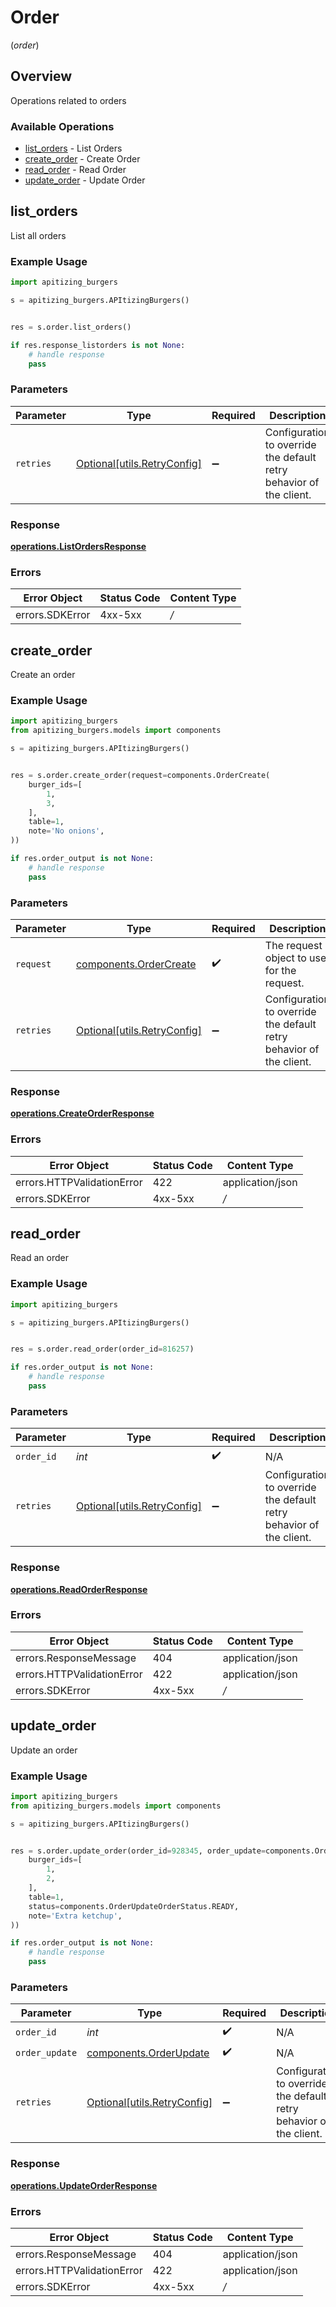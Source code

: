 # Order
(*order*)

## Overview

Operations related to orders

### Available Operations

* [list_orders](#list_orders) - List Orders
* [create_order](#create_order) - Create Order
* [read_order](#read_order) - Read Order
* [update_order](#update_order) - Update Order

## list_orders

List all orders

### Example Usage

```python
import apitizing_burgers

s = apitizing_burgers.APItizingBurgers()


res = s.order.list_orders()

if res.response_listorders is not None:
    # handle response
    pass

```

### Parameters

| Parameter                                                           | Type                                                                | Required                                                            | Description                                                         |
| ------------------------------------------------------------------- | ------------------------------------------------------------------- | ------------------------------------------------------------------- | ------------------------------------------------------------------- |
| `retries`                                                           | [Optional[utils.RetryConfig]](../../models/utils/retryconfig.md)    | :heavy_minus_sign:                                                  | Configuration to override the default retry behavior of the client. |


### Response

**[operations.ListOrdersResponse](../../models/operations/listordersresponse.md)**
### Errors

| Error Object    | Status Code     | Content Type    |
| --------------- | --------------- | --------------- |
| errors.SDKError | 4xx-5xx         | */*             |

## create_order

Create an order

### Example Usage

```python
import apitizing_burgers
from apitizing_burgers.models import components

s = apitizing_burgers.APItizingBurgers()


res = s.order.create_order(request=components.OrderCreate(
    burger_ids=[
        1,
        3,
    ],
    table=1,
    note='No onions',
))

if res.order_output is not None:
    # handle response
    pass

```

### Parameters

| Parameter                                                           | Type                                                                | Required                                                            | Description                                                         |
| ------------------------------------------------------------------- | ------------------------------------------------------------------- | ------------------------------------------------------------------- | ------------------------------------------------------------------- |
| `request`                                                           | [components.OrderCreate](../../models/components/ordercreate.md)    | :heavy_check_mark:                                                  | The request object to use for the request.                          |
| `retries`                                                           | [Optional[utils.RetryConfig]](../../models/utils/retryconfig.md)    | :heavy_minus_sign:                                                  | Configuration to override the default retry behavior of the client. |


### Response

**[operations.CreateOrderResponse](../../models/operations/createorderresponse.md)**
### Errors

| Error Object               | Status Code                | Content Type               |
| -------------------------- | -------------------------- | -------------------------- |
| errors.HTTPValidationError | 422                        | application/json           |
| errors.SDKError            | 4xx-5xx                    | */*                        |

## read_order

Read an order

### Example Usage

```python
import apitizing_burgers

s = apitizing_burgers.APItizingBurgers()


res = s.order.read_order(order_id=816257)

if res.order_output is not None:
    # handle response
    pass

```

### Parameters

| Parameter                                                           | Type                                                                | Required                                                            | Description                                                         |
| ------------------------------------------------------------------- | ------------------------------------------------------------------- | ------------------------------------------------------------------- | ------------------------------------------------------------------- |
| `order_id`                                                          | *int*                                                               | :heavy_check_mark:                                                  | N/A                                                                 |
| `retries`                                                           | [Optional[utils.RetryConfig]](../../models/utils/retryconfig.md)    | :heavy_minus_sign:                                                  | Configuration to override the default retry behavior of the client. |


### Response

**[operations.ReadOrderResponse](../../models/operations/readorderresponse.md)**
### Errors

| Error Object               | Status Code                | Content Type               |
| -------------------------- | -------------------------- | -------------------------- |
| errors.ResponseMessage     | 404                        | application/json           |
| errors.HTTPValidationError | 422                        | application/json           |
| errors.SDKError            | 4xx-5xx                    | */*                        |

## update_order

Update an order

### Example Usage

```python
import apitizing_burgers
from apitizing_burgers.models import components

s = apitizing_burgers.APItizingBurgers()


res = s.order.update_order(order_id=928345, order_update=components.OrderUpdate(
    burger_ids=[
        1,
        2,
    ],
    table=1,
    status=components.OrderUpdateOrderStatus.READY,
    note='Extra ketchup',
))

if res.order_output is not None:
    # handle response
    pass

```

### Parameters

| Parameter                                                           | Type                                                                | Required                                                            | Description                                                         |
| ------------------------------------------------------------------- | ------------------------------------------------------------------- | ------------------------------------------------------------------- | ------------------------------------------------------------------- |
| `order_id`                                                          | *int*                                                               | :heavy_check_mark:                                                  | N/A                                                                 |
| `order_update`                                                      | [components.OrderUpdate](../../models/components/orderupdate.md)    | :heavy_check_mark:                                                  | N/A                                                                 |
| `retries`                                                           | [Optional[utils.RetryConfig]](../../models/utils/retryconfig.md)    | :heavy_minus_sign:                                                  | Configuration to override the default retry behavior of the client. |


### Response

**[operations.UpdateOrderResponse](../../models/operations/updateorderresponse.md)**
### Errors

| Error Object               | Status Code                | Content Type               |
| -------------------------- | -------------------------- | -------------------------- |
| errors.ResponseMessage     | 404                        | application/json           |
| errors.HTTPValidationError | 422                        | application/json           |
| errors.SDKError            | 4xx-5xx                    | */*                        |
